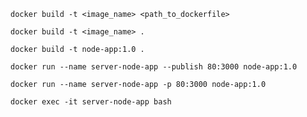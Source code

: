 `docker build -t <image_name> <path_to_dockerfile>`

`docker build -t <image_name> .`

`docker build -t node-app:1.0 .`

`docker run --name server-node-app --publish 80:3000 node-app:1.0`

`docker run --name server-node-app -p 80:3000 node-app:1.0`

`docker exec -it server-node-app bash`